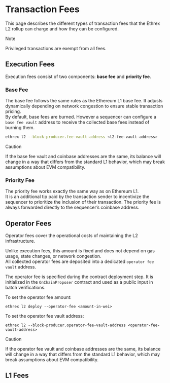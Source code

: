 # Transaction Fees

This page describes the different types of transaction fees that the Ethrex L2 rollup can charge and how they can be configured.

> [!NOTE]  
> Privileged transactions are exempt from all fees.

## Execution Fees

Execution fees consist of two components: **base fee** and **priority fee**.

### Base Fee

The base fee follows the same rules as the Ethereum L1 base fee. It adjusts dynamically depending on network congestion to ensure stable transaction pricing.  
By default, base fees are burned. However a sequencer can configure a `base fee vault` address to receive the collected base fees instead of burning them.

```sh
ethrex l2 --block-producer.fee-vault-address <l2-fee-vault-address>
```

> [!CAUTION]  
> If the base fee vault and coinbase addresses are the same, its balance will change in a way that differs from the standard L1 behavior, which may break assumptions about EVM compatibility.

### Priority Fee

The priority fee works exactly the same way as on Ethereum L1.  
It is an additional tip paid by the transaction sender to incentivize the sequencer to prioritize the inclusion of their transaction. The priority fee is always forwarded directly to the sequencer’s coinbase address.

## Operator Fees

Operator fees cover the operational costs of maintaining the L2 infrastructure.

Unlike execution fees, this amount is fixed and does not depend on gas usage, state changes, or network congestion.  
All collected operator fees are deposited into a dedicated `operator fee vault` address.

The operator fee is specified during the contract deployment step. It is initialized in the `OnChainProposer` contract and used as a public input in batch verifications.

To set the operator fee amount:

```
ethrex l2 deploy --operator-fee <amount-in-wei>
```

To set the operator fee vault address:

```
ethrex l2 --block-producer.operator-fee-vault-address <operator-fee-vault-address>
```

> [!CAUTION]  
> If the operator fee vault and coinbase addresses are the same, its balance will change in a way that differs from the standard L1 behavior, which may break assumptions about EVM compatibility.


## L1 Fees
